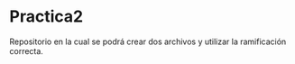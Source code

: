 # Practica2
Repositorio en la cual se podrá crear dos archivos y utilizar la ramificación correcta.
